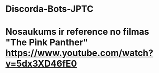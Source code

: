 # Discorda-Bots-JPTC
# Nosaukums ir reference no filmas "The Pink Panther" https://www.youtube.com/watch?v=5dx3XD46fE0
